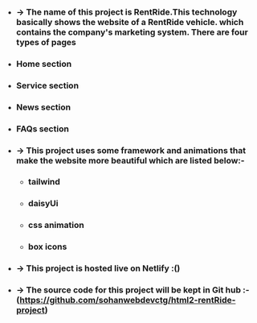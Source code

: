 * ### -> The name of this project is RentRide.This technology basically shows the website of a RentRide vehicle. which contains the company's marketing system. There are four types of pages 
 * ### Home section
 * ### Service section
 * ### News section
 * ### FAQs section

* ### -> This project uses some framework and animations that make the website more beautiful which are listed below:-
  * ### tailwind
  * ### daisyUi
  * ### css animation
  * ### box icons

* ### -> This project is hosted live on Netlify :()
* ### -> The source code for this project will be kept in Git hub :-(https://github.com/sohanwebdevctg/html2-rentRide-project)